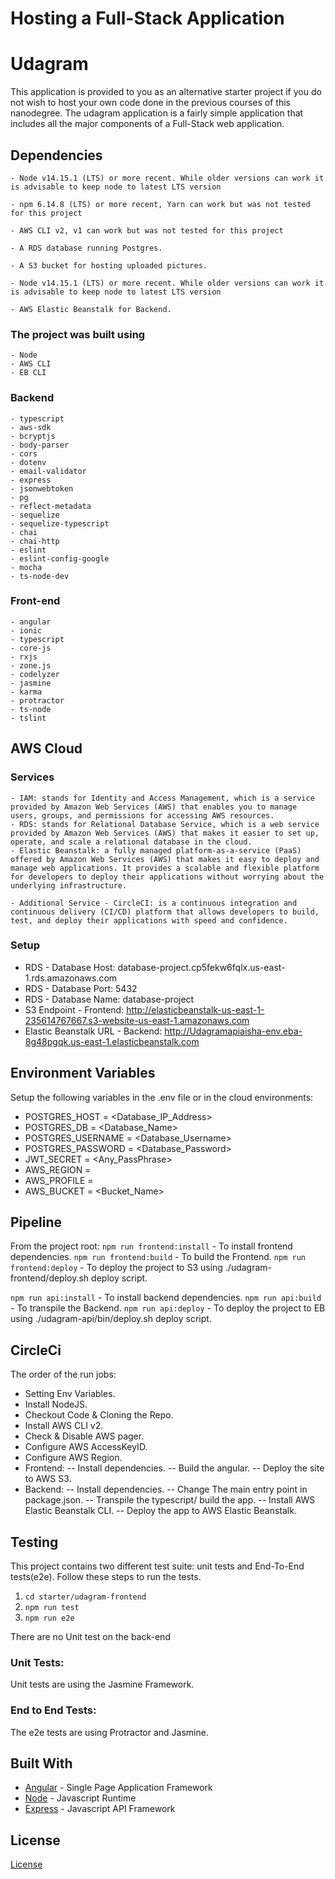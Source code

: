 # Hosting a Full-Stack Application

# Udagram

This application is provided to you as an alternative starter project if you do not wish to host your own code done in the previous courses of this nanodegree. The udagram application is a fairly simple application that includes all the major components of a Full-Stack web application.

## Dependencies

```
- Node v14.15.1 (LTS) or more recent. While older versions can work it is advisable to keep node to latest LTS version

- npm 6.14.8 (LTS) or more recent, Yarn can work but was not tested for this project

- AWS CLI v2, v1 can work but was not tested for this project

- A RDS database running Postgres.

- A S3 bucket for hosting uploaded pictures.

- Node v14.15.1 (LTS) or more recent. While older versions can work it is advisable to keep node to latest LTS version

- AWS Elastic Beanstalk for Backend.
```
### The project was built using
```
- Node
- AWS CLI
- EB CLI
```
### Backend
```
- typescript
- aws-sdk
- bcryptjs
- body-parser
- cors
- dotenv
- email-validator
- express
- jsonwebtoken
- pg
- reflect-metadata
- sequelize
- sequelize-typescript
- chai
- chai-http
- eslint
- eslint-config-google
- mocha
- ts-node-dev
```
### Front-end
```
- angular
- ionic
- typescript
- core-js
- rxjs
- zone.js
- codelyzer
- jasmine
- karma
- protractor
- ts-node
- tslint
```

## AWS Cloud

### Services
```
- IAM: stands for Identity and Access Management, which is a service provided by Amazon Web Services (AWS) that enables you to manage users, groups, and permissions for accessing AWS resources.
- RDS: stands for Relational Database Service, which is a web service provided by Amazon Web Services (AWS) that makes it easier to set up, operate, and scale a relational database in the cloud.
- Elastic Beanstalk: a fully managed platform-as-a-service (PaaS) offered by Amazon Web Services (AWS) that makes it easy to deploy and manage web applications. It provides a scalable and flexible platform for developers to deploy their applications without worrying about the underlying infrastructure.
```
```
- Additional Service - CircleCI: is a continuous integration and continuous delivery (CI/CD) platform that allows developers to build, test, and deploy their applications with speed and confidence.
```

### Setup
- RDS - Database Host: database-project.cp5fekw6fqlx.us-east-1.rds.amazonaws.com
- RDS - Database Port: 5432
- RDS - Database Name: database-project
- S3 Endpoint - Frontend: http://elasticbeanstalk-us-east-1-235614767667.s3-website-us-east-1.amazonaws.com
- Elastic Beanstalk URL - Backend: http://Udagramapiaisha-env.eba-8g48pgqk.us-east-1.elasticbeanstalk.com

## Environment Variables
Setup the following variables in the .env file or in the cloud environments:
- POSTGRES_HOST       = <Database_IP_Address>
- POSTGRES_DB         = <Database_Name>
- POSTGRES_USERNAME   = <Database_Username>
- POSTGRES_PASSWORD   = <Database_Password>
- JWT_SECRET          = <Any_PassPhrase>
- AWS_REGION          = <us-east-1>
- AWS_PROFILE         = <Profile>
- AWS_BUCKET          = <Bucket_Name>

## Pipeline
From the project root:
`npm run frontend:install` - To install frontend dependencies.
`npm run frontend:build` - To build the Frontend.
`npm run frontend:deploy` - To deploy the project to S3 using ./udagram-frontend/deploy.sh deploy script.

`npm run api:install` - To install backend dependencies.
`npm run api:build` - To transpile the Backend.
`npm run api:deploy` - To deploy the project to EB using ./udagram-api/bin/deploy.sh deploy script.

## CircleCi
The order of the run jobs:

- Setting Env Variables.
- Install NodeJS.
- Checkout Code & Cloning the Repo.
- Install AWS CLI v2.
- Check & Disable AWS pager.
- Configure AWS AccessKeyID.
- Configure AWS Region.
- Frontend:
-- Install dependencies.
-- Build the angular.
-- Deploy the site to AWS S3.
- Backend:
-- Install dependencies.
-- Change The main entry point in package.json.
-- Transpile the typescript/ build the app.
-- Install AWS Elastic Beanstalk CLI.
-- Deploy the app to AWS Elastic Beanstalk.

## Testing

This project contains two different test suite: unit tests and End-To-End tests(e2e). Follow these steps to run the tests.

1. `cd starter/udagram-frontend`
1. `npm run test`
1. `npm run e2e`

There are no Unit test on the back-end

### Unit Tests:

Unit tests are using the Jasmine Framework.

### End to End Tests:

The e2e tests are using Protractor and Jasmine.

## Built With

- [Angular](https://angular.io/) - Single Page Application Framework
- [Node](https://nodejs.org) - Javascript Runtime
- [Express](https://expressjs.com/) - Javascript API Framework

## License

[License](LICENSE.txt)
